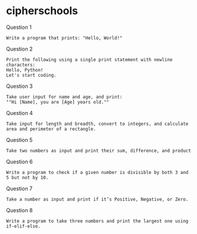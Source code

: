 # cipherschools 

Question 1

    Write a program that prints: "Hello, World!"

Question 2

    ⁠Print the following using a single print statement with newline characters:
    Hello, Python!
    Let's start coding.

Question 3

    Take user input for name and age, and print:
    ""Hi [Name], you are [Age] years old.""

Question 4

    Take input for length and breadth, convert to integers, and calculate area and perimeter of a rectangle.

Question 5

    Take two numbers as input and print their sum, difference, and product

Question 6

    Write a program to check if a given number is divisible by both 3 and 5 but not by 10.

Question 7

    Take a number as input and print if it’s Positive, Negative, or Zero.

Question 8

    Write a program to take three numbers and print the largest one using if-elif-else.

